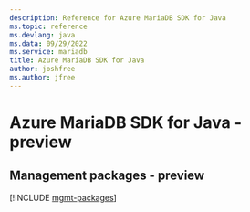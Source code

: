 ```yaml
---
description: Reference for Azure MariaDB SDK for Java
ms.topic: reference
ms.devlang: java
ms.data: 09/29/2022
ms.service: mariadb
title: Azure MariaDB SDK for Java
author: joshfree
ms.author: jfree
---
```

# Azure MariaDB SDK for Java - preview

## Management packages - preview
[!INCLUDE [mgmt-packages](mariadb-mgmt-index.md)]